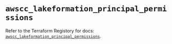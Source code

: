 # `awscc_lakeformation_principal_permissions`

Refer to the Terraform Registory for docs: [`awscc_lakeformation_principal_permissions`](https://registry.terraform.io/providers/hashicorp/awscc/0.70.0/docs/resources/lakeformation_principal_permissions).
